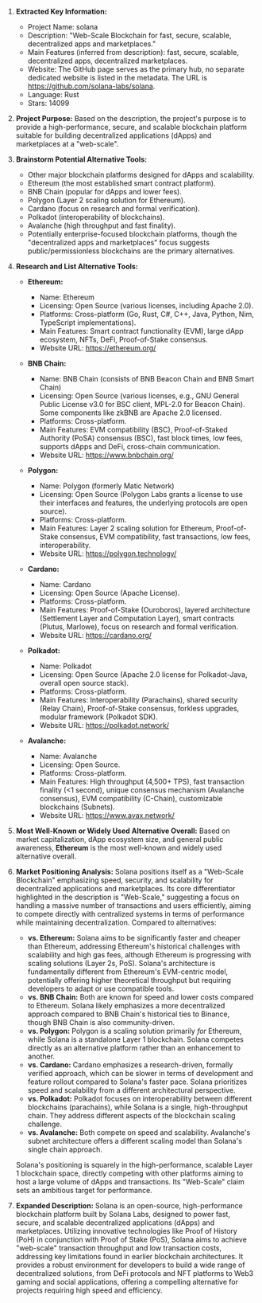 1.  **Extracted Key Information:**
    *   Project Name: solana
    *   Description: "Web-Scale Blockchain for fast, secure, scalable, decentralized apps and marketplaces."
    *   Main Features (inferred from description): fast, secure, scalable, decentralized apps, decentralized marketplaces.
    *   Website: The GitHub page serves as the primary hub, no separate dedicated website is listed in the metadata. The URL is https://github.com/solana-labs/solana.
    *   Language: Rust
    *   Stars: 14099

2.  **Project Purpose:** Based on the description, the project's purpose is to provide a high-performance, secure, and scalable blockchain platform suitable for building decentralized applications (dApps) and marketplaces at a "web-scale".

3.  **Brainstorm Potential Alternative Tools:**
    *   Other major blockchain platforms designed for dApps and scalability.
    *   Ethereum (the most established smart contract platform).
    *   BNB Chain (popular for dApps and lower fees).
    *   Polygon (Layer 2 scaling solution for Ethereum).
    *   Cardano (focus on research and formal verification).
    *   Polkadot (interoperability of blockchains).
    *   Avalanche (high throughput and fast finality).
    *   Potentially enterprise-focused blockchain platforms, though the "decentralized apps and marketplaces" focus suggests public/permissionless blockchains are the primary alternatives.

4.  **Research and List Alternative Tools:**

    *   **Ethereum:**
        *   Name: Ethereum
        *   Licensing: Open Source (various licenses, including Apache 2.0).
        *   Platforms: Cross-platform (Go, Rust, C#, C++, Java, Python, Nim, TypeScript implementations).
        *   Main Features: Smart contract functionality (EVM), large dApp ecosystem, NFTs, DeFi, Proof-of-Stake consensus.
        *   Website URL: https://ethereum.org/

    *   **BNB Chain:**
        *   Name: BNB Chain (consists of BNB Beacon Chain and BNB Smart Chain)
        *   Licensing: Open Source (various licenses, e.g., GNU General Public License v3.0 for BSC client, MPL-2.0 for Beacon Chain). Some components like zkBNB are Apache 2.0 licensed.
        *   Platforms: Cross-platform.
        *   Main Features: EVM compatibility (BSC), Proof-of-Staked Authority (PoSA) consensus (BSC), fast block times, low fees, supports dApps and DeFi, cross-chain communication.
        *   Website URL: https://www.bnbchain.org/

    *   **Polygon:**
        *   Name: Polygon (formerly Matic Network)
        *   Licensing: Open Source (Polygon Labs grants a license to use their interfaces and features, the underlying protocols are open source).
        *   Platforms: Cross-platform.
        *   Main Features: Layer 2 scaling solution for Ethereum, Proof-of-Stake consensus, EVM compatibility, fast transactions, low fees, interoperability.
        *   Website URL: https://polygon.technology/

    *   **Cardano:**
        *   Name: Cardano
        *   Licensing: Open Source (Apache License).
        *   Platforms: Cross-platform.
        *   Main Features: Proof-of-Stake (Ouroboros), layered architecture (Settlement Layer and Computation Layer), smart contracts (Plutus, Marlowe), focus on research and formal verification.
        *   Website URL: https://cardano.org/

    *   **Polkadot:**
        *   Name: Polkadot
        *   Licensing: Open Source (Apache 2.0 license for Polkadot-Java, overall open source stack).
        *   Platforms: Cross-platform.
        *   Main Features: Interoperability (Parachains), shared security (Relay Chain), Proof-of-Stake consensus, forkless upgrades, modular framework (Polkadot SDK).
        *   Website URL: https://polkadot.network/

    *   **Avalanche:**
        *   Name: Avalanche
        *   Licensing: Open Source.
        *   Platforms: Cross-platform.
        *   Main Features: High throughput (4,500+ TPS), fast transaction finality (<1 second), unique consensus mechanism (Avalanche consensus), EVM compatibility (C-Chain), customizable blockchains (Subnets).
        *   Website URL: https://www.avax.network/

5.  **Most Well-Known or Widely Used Alternative Overall:**
    Based on market capitalization, dApp ecosystem size, and general public awareness, **Ethereum** is the most well-known and widely used alternative overall.

6.  **Market Positioning Analysis:**
    Solana positions itself as a "Web-Scale Blockchain" emphasizing speed, security, and scalability for decentralized applications and marketplaces. Its core differentiator highlighted in the description is "Web-Scale," suggesting a focus on handling a massive number of transactions and users efficiently, aiming to compete directly with centralized systems in terms of performance while maintaining decentralization. Compared to alternatives:
    *   **vs. Ethereum:** Solana aims to be significantly faster and cheaper than Ethereum, addressing Ethereum's historical challenges with scalability and high gas fees, although Ethereum is progressing with scaling solutions (Layer 2s, PoS). Solana's architecture is fundamentally different from Ethereum's EVM-centric model, potentially offering higher theoretical throughput but requiring developers to adapt or use compatible tools.
    *   **vs. BNB Chain:** Both are known for speed and lower costs compared to Ethereum. Solana likely emphasizes a more decentralized approach compared to BNB Chain's historical ties to Binance, though BNB Chain is also community-driven.
    *   **vs. Polygon:** Polygon is a scaling solution primarily *for* Ethereum, while Solana is a standalone Layer 1 blockchain. Solana competes directly as an alternative platform rather than an enhancement to another.
    *   **vs. Cardano:** Cardano emphasizes a research-driven, formally verified approach, which can be slower in terms of development and feature rollout compared to Solana's faster pace. Solana prioritizes speed and scalability from a different architectural perspective.
    *   **vs. Polkadot:** Polkadot focuses on interoperability between different blockchains (parachains), while Solana is a single, high-throughput chain. They address different aspects of the blockchain scaling challenge.
    *   **vs. Avalanche:** Both compete on speed and scalability. Avalanche's subnet architecture offers a different scaling model than Solana's single chain approach.

    Solana's positioning is squarely in the high-performance, scalable Layer 1 blockchain space, directly competing with other platforms aiming to host a large volume of dApps and transactions. Its "Web-Scale" claim sets an ambitious target for performance.

7.  **Expanded Description:**
    Solana is an open-source, high-performance blockchain platform built by Solana Labs, designed to power fast, secure, and scalable decentralized applications (dApps) and marketplaces. Utilizing innovative technologies like Proof of History (PoH) in conjunction with Proof of Stake (PoS), Solana aims to achieve "web-scale" transaction throughput and low transaction costs, addressing key limitations found in earlier blockchain architectures. It provides a robust environment for developers to build a wide range of decentralized solutions, from DeFi protocols and NFT platforms to Web3 gaming and social applications, offering a compelling alternative for projects requiring high speed and efficiency.
